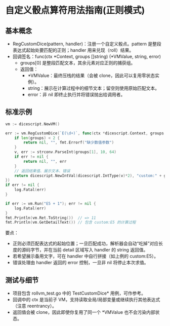 # 自定义骰点算符用法指南(正则模式)

## 基本概念

- RegCustomDice(pattern, handler)：注册一个自定义骰点。pattern 是整段表达式起始处要匹配的正则；handler 用来兑现（roll）结果。
- 回调签名：func(ctx *Context, groups []string) (*VMValue, string, error)
    - groups[0] 是整段匹配文本，其余元素对应正则的捕获组。
    - 返回值：
        - *VMValue：最终压栈的结果（会被 clone，因此可以复用零状态实例）。
        - string：展示在计算过程中的细节文本；留空则使用原始匹配文本。
        - error：非 nil 即终止执行并将错误抛出给调用者。

## 标准示例

```go
vm := dicescript.NewVM()

err := vm.RegCustomDice(`E(\d+)`, func(ctx *dicescript.Context, groups []string) (*dicescript.VMValue, string, error) {
    if len(groups) < 2 {
        return nil, "", fmt.Errorf("缺少数值参数")
    }
    v, err := strconv.ParseInt(groups[1], 10, 64)
    if err != nil {
        return nil, "", err
    }
    // 返回结果值、展示文本、错误
    return dicescript.NewIntVal(dicescript.IntType(v)*2), "custom:" + groups[0], nil
})
if err != nil {
    log.Fatal(err)
}

if err := vm.Run("E5 + 1"); err != nil {
    log.Fatal(err)
}
fmt.Println(vm.Ret.ToString())  // => 11
fmt.Println(vm.GetDetailText()) // 包含 custom:E5 的计算过程
```

要点：

- 正则必须匹配表达式的起始位置；一旦匹配成功，解析器会自动“吃掉”对应长度的源码字节，并在当前 detail 区域写入 handler 的 string 返回值。
- 若希望展示备用文字，可在 handler 中自行拼接（如上例的 custom:E5）。
- 错误处理由 handler 返回的 error 控制，一旦非 nil 将停止本次求值。

## 测试与细节

- 项目包含 rollvm_test.go 中的 TestCustomDice* 用例，可作参考。
- 回调中的 ctx 是当前子 VM，支持读取全局/局部变量或继续执行其他表达式（注意 reentrancy）。
- 返回值会被 clone，因此即使你复用了同一个 *VMValue 也不会污染内部状态。
